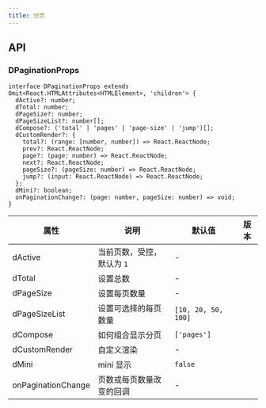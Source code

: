 ```yaml
---
title: 分页
---
```


## API

### DPaginationProps

```tsx
interface DPaginationProps extends Omit<React.HTMLAttributes<HTMLElement>, 'children'> {
  dActive?: number;
  dTotal: number;
  dPageSize?: number;
  dPageSizeList?: number[];
  dCompose?: ('total' | 'pages' | 'page-size' | 'jump')[];
  dCustomRender?: {
    total?: (range: [number, number]) => React.ReactNode;
    prev?: React.ReactNode;
    page?: (page: number) => React.ReactNode;
    next?: React.ReactNode;
    pageSize?: (pageSize: number) => React.ReactNode;
    jump?: (input: React.ReactNode) => React.ReactNode;
  };
  dMini?: boolean;
  onPaginationChange?: (page: number, pageSize: number) => void;
}
```

<!-- prettier-ignore-start -->
| 属性 | 说明 | 默认值 | 版本 | 
| --- | --- | --- | --- | 
| dActive | 当前页数，受控，默认为 `1` | - |  |
| dTotal | 设置总数 | - |  |
| dPageSize | 设置每页数量 | - |  |
| dPageSizeList | 设置可选择的每页数量 | `[10, 20, 50, 100]` |  |
| dCompose | 如何组合显示分页 | `['pages']` |  |
| dCustomRender | 自定义渲染 | - |  |
| dMini | mini 显示 | `false` |  |
| onPaginationChange | 页数或每页数量改变的回调 | - |  |
<!-- prettier-ignore-end -->
